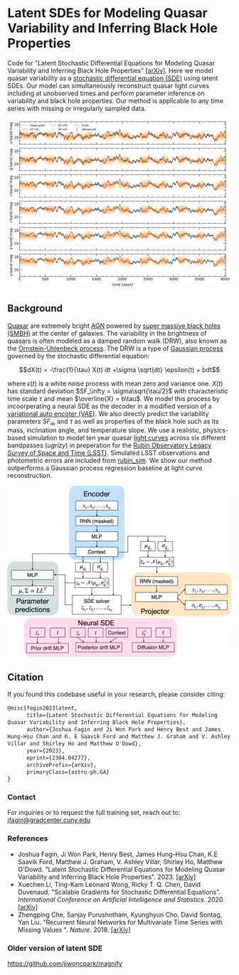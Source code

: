 # Latent SDEs for Modeling Quasar Variability and Inferring Black Hole Properties

Code for "Latent Stochastic Differential Equations for Modeling Quasar Variability and Inferring Black Hole Properties" [[arXiv]](https://arxiv.org/abs/2304.04277). Here we model quasar variability as a [stochastic differential equation (SDE)](https://en.wikipedia.org/wiki/Stochastic_differential_equation) using latent SDEs. Our model can simultaneously reconstruct quasar light curves including at unobserved times and perform parameter inference on variability and black hole properties. Our method is applicable to any time series with missing or irregularly sampled data. 

<p align="center">
  <img width="750" src="assets/recovery.png">
</p>

## Background
[Quasar](https://en.wikipedia.org/wiki/Quasar) are extremely bright [AGN](https://en.wikipedia.org/wiki/Active_galactic_nucleus) powered by [super massive black holes (SMBH)](https://en.wikipedia.org/wiki/Supermassive_black_hole) at the center of galaxies. The variability in the brightness of quasars is often modeled as a damped random walk (DRW), also known as the [Ornstein-Uhlenbeck process](https://en.wikipedia.org/wiki/Ornstein%E2%80%93Uhlenbeck_process). The DRW is a type of [Gaussian process](https://en.wikipedia.org/wiki/Gaussian_process) governed by the stochastic differential equation:

```math
dX(t) = -\frac{1}{\tau} X(t) dt +\sigma \sqrt{dt} \epsilon(t) + bdt
```

where $\epsilon(t)$ is a white noise process with mean zero and variance one. $X(t)$ has standard deviation $SF_\infty = \sigma\sqrt{\tau/2}$ with characteristic time scale $\tau$ and mean $\overline{X} = b\tau$. We model this process by incoorperating a neural SDE as the decoder in a modified version of a [variational auto encoter (VAE)](https://en.wikipedia.org/wiki/Variational_autoencoder). We also directly predict the variability parameters $SF_\infty$ and $\tau$ as well as properties of the black hole such as its mass, inclination angle, and temperature slope. We use a realistic, physics-based simulation to model ten year quasar [light curves](https://en.wikipedia.org/wiki/Light_curve) across six different bandpasses (*ugrizy*) in preperation for the [Rubin Observatory Legacy Survey of Space and Time (LSST)](https://en.wikipedia.org/wiki/Vera_C._Rubin_Observatory). Simulated LSST observations and photometric errors are included from [rubin_sim](https://github.com/lsst/rubin_sim). We show our method outperforms a Gaussian process regression baseline at light curve reconstruction.

<p align="center">
  <img width="600" src="assets/model.png">
</p>

## Citation

If you found this codebase useful in your research, please consider citing:

```
@misc{fagin2023latent,
      title={Latent Stochastic Differential Equations for Modeling Quasar Variability and Inferring Black Hole Properties}, 
      author={Joshua Fagin and Ji Won Park and Henry Best and James Hung-Hsu Chan and K. E Saavik Ford and Matthew J. Graham and V. Ashley Villar and Shirley Ho and Matthew O'Dowd},
      year={2023},
      eprint={2304.04277},
      archivePrefix={arXiv},
      primaryClass={astro-ph.GA}
}
```

### Contact
For inquiries or to request the full training set, reach out to: jfagin@gradcenter.cuny.edu

### References
- Joshua Fagin, Ji Won Park, Henry Best, James Hung-Hsu Chan, K.E Saavik Ford, Matthew J. Graham, V. Ashley Villar, Shirley Ho, Matthew O'Dowd. "Latent Stochastic Differential Equations for Modeling Quasar Variability and Inferring Black Hole Properties". 2023. [[arXiv]](https://arxiv.org/abs/2304.04277) 
- Xuechen Li, Ting-Kam Leonard Wong, Ricky T. Q. Chen, David Duvenaud. "Scalable Gradients for Stochastic Differential Equations". *International Conference on Artificial Intelligence and Statistics.* 2020. [[arXiv]](https://arxiv.org/pdf/2001.01328.pdf)
- Zhengping Che, Sanjay Purushotham, Kyunghyun Cho, David Sontag, Yan Liu. "Recurrent Neural Networks for Multivariate Time Series with Missing Values
". *Nature.* 2018. [[arXiv]](https://arxiv.org/pdf/2001.01328.pdf)

### Older version of latent SDE
https://github.com/jiwoncpark/magnify
